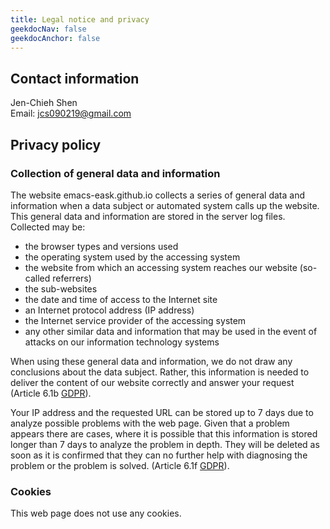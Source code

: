 ```yaml
---
title: Legal notice and privacy
geekdocNav: false
geekdocAnchor: false
---
```


## Contact information

Jen-Chieh Shen
<br/>
Email: jcs090219@gmail.com

## Privacy policy

### Collection of general data and information

The website emacs-eask.github.io collects a series of general data and information
when a data subject or automated system calls up the website. This general
data and information are stored in the server log files. Collected may be:

- the browser types and versions used
- the operating system used by the accessing system
- the website from which an accessing system reaches our website (so-called referrers)
- the sub-websites
- the date and time of access to the Internet site
- an Internet protocol address (IP address)
- the Internet service provider of the accessing system
- any other similar data and information that may be used in the event of attacks on our information technology systems

When using these general data and information, we do not draw any conclusions
about the data subject. Rather, this information is needed to deliver the
content of our website correctly and answer your request (Article 6.1b [GDPR][]).

Your IP address and the requested URL can be stored up to 7 days due to analyze
possible problems with the web page. Given that a problem appears there are
cases, where it is possible that this information is stored longer than 7 days
to analyze the problem in depth. They will be deleted as soon as it is confirmed
that they can no further help with diagnosing the problem or the problem is solved.
(Article 6.1f [GDPR][]).

### Cookies

This web page does not use any cookies.


[GDPR]: https://gdpr-info.eu/art-6-gdpr/
